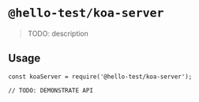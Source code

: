 # `@hello-test/koa-server`

> TODO: description

## Usage

```
const koaServer = require('@hello-test/koa-server');

// TODO: DEMONSTRATE API
```
